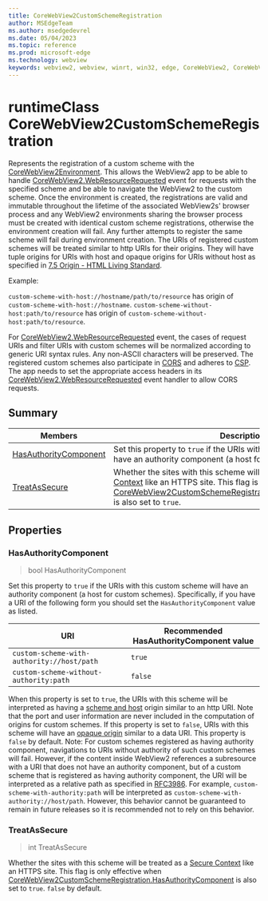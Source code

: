 ```yaml
---
title: CoreWebView2CustomSchemeRegistration
author: MSEdgeTeam
ms.author: msedgedevrel
ms.date: 05/04/2023
ms.topic: reference
ms.prod: microsoft-edge
ms.technology: webview
keywords: webview2, webview, winrt, win32, edge, CoreWebView2, CoreWebView2Controller, browser control, edge html, CoreWebView2CustomSchemeRegistration
---
```


# runtimeClass CoreWebView2CustomSchemeRegistration



Represents the registration of a custom scheme with the [CoreWebView2Environment](corewebview2environment.md).
This allows the WebView2 app to be able to handle [CoreWebView2.WebResourceRequested](corewebview2.md#webresourcerequested) event for requests with the specified scheme and be able to navigate the WebView2 to the custom scheme. Once the environment is created, the registrations are valid and immutable throughout the lifetime of the associated WebView2s' browser process and any WebView2 environments sharing the browser process must be created with identical custom scheme registrations, otherwise the environment creation will fail.
Any further attempts to register the same scheme will fail during environment creation.
The URIs of registered custom schemes will be treated similar to http URIs for their origins.
They will have tuple origins for URIs with host and opaque origins for URIs without host as specified in [7.5 Origin - HTML Living Standard](https://html.spec.whatwg.org/multipage/origin.html).

Example:

`custom-scheme-with-host://hostname/path/to/resource` has origin of `custom-scheme-with-host://hostname`.
`custom-scheme-without-host:path/to/resource` has origin of `custom-scheme-without-host:path/to/resource`.

For [CoreWebView2.WebResourceRequested](corewebview2.md#webresourcerequested) event, the cases of request URIs and filter URIs with custom schemes will be normalized according to generic URI syntax rules. Any non-ASCII characters will be preserved.
The registered custom schemes also participate in [CORS](https://developer.mozilla.org/docs/Web/HTTP/CORS) and adheres to [CSP](https://developer.mozilla.org/docs/Web/HTTP/CSP).
The app needs to set the appropriate access headers in its [CoreWebView2.WebResourceRequested](corewebview2.md#webresourcerequested) event handler to allow CORS requests.

## Summary

Members|Description
--|--
[HasAuthorityComponent](#hasauthoritycomponent) | Set this property to `true` if the URIs with this custom scheme will have an authority component (a host for custom schemes).
[TreatAsSecure](#treatassecure) | Whether the sites with this scheme will be treated as a [Secure Context](https://developer.mozilla.org/docs/Web/Security/Secure_Contexts) like an HTTPS site. This flag is only effective when [CoreWebView2CustomSchemeRegistration.HasAuthorityComponent](corewebview2customschemeregistration.md#hasauthoritycomponent) is also set to `true`.

## Properties

### HasAuthorityComponent

>  bool HasAuthorityComponent

Set this property to `true` if the URIs with this custom scheme will have an authority component (a host for custom schemes).
Specifically, if you have a URI of the following form you should set the `HasAuthorityComponent` value as listed.

| URI | Recommended HasAuthorityComponent value |
| -- | -- |
| `custom-scheme-with-authority://host/path` | `true` |
| `custom-scheme-without-authority:path` | `false` |

When this property is set to `true`, the URIs with this scheme will be interpreted as having a [scheme and host](https://html.spec.whatwg.org/multipage/origin.html#concept-origin-tuple) origin similar to an http URI. Note that the port and user information are never included in the computation of origins for custom schemes.
If this property is set to `false`, URIs with this scheme will have an [opaque origin](https://html.spec.whatwg.org/multipage/origin.html#concept-origin-opaque) similar to a data URI.
This property is `false` by default.
Note: For custom schemes registered as having authority component, navigations to URIs without authority of such custom schemes will fail.
However, if the content inside WebView2 references a subresource with a URI that does not have an authority component, but of a custom scheme that is registered as having authority component, the URI will be interpreted as a relative path as specified in [RFC3986](https://www.rfc-editor.org/rfc/rfc3986).
For example, `custom-scheme-with-authority:path` will be interpreted as `custom-scheme-with-authority://host/path`.
However, this behavior cannot be guaranteed to remain in future releases so it is recommended not to rely on this behavior.

### TreatAsSecure

>  int TreatAsSecure

Whether the sites with this scheme will be treated as a [Secure Context](https://developer.mozilla.org/docs/Web/Security/Secure_Contexts) like an HTTPS site. This flag is only effective when [CoreWebView2CustomSchemeRegistration.HasAuthorityComponent](corewebview2customschemeregistration.md#hasauthoritycomponent) is also set to `true`.
`false` by default.




